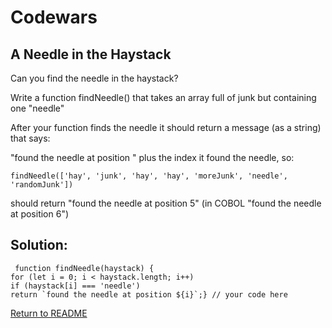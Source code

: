# Codewars

## A Needle in the Haystack

Can you find the needle in the haystack?

Write a function findNeedle() that takes an array full of junk but containing one "needle"

After your function finds the needle it should return a message (as a string) that says:

"found the needle at position " plus the index it found the needle, so:
```
findNeedle(['hay', 'junk', 'hay', 'hay', 'moreJunk', 'needle', 'randomJunk'])
```
should return "found the needle at position 5" (in COBOL "found the needle at position 6")

## Solution:
```
 function findNeedle(haystack) {
for (let i = 0; i < haystack.length; i++)
if (haystack[i] === 'needle')
return `found the needle at position ${i}`;} // your code here

```
[Return to README](/README.md)
